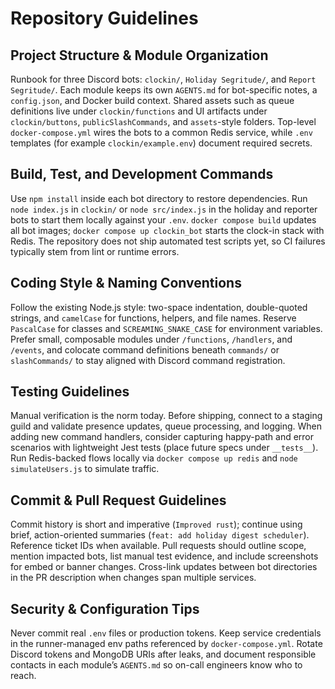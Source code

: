 # Repository Guidelines

## Project Structure & Module Organization
Runbook for three Discord bots: `clockin/`, `Holiday Segritude/`, and `Report Segritude/`. Each module keeps its own `AGENTS.md` for bot-specific notes, a `config.json`, and Docker build context. Shared assets such as queue definitions live under `clockin/functions` and UI artifacts under `clockin/buttons`, `publicSlashCommands`, and `assets`-style folders. Top-level `docker-compose.yml` wires the bots to a common Redis service, while `.env` templates (for example `clockin/example.env`) document required secrets.

## Build, Test, and Development Commands
Use `npm install` inside each bot directory to restore dependencies. Run `node index.js` in `clockin/` or `node src/index.js` in the holiday and reporter bots to start them locally against your `.env`. `docker compose build` updates all bot images; `docker compose up clockin_bot` starts the clock-in stack with Redis. The repository does not ship automated test scripts yet, so CI failures typically stem from lint or runtime errors.

## Coding Style & Naming Conventions
Follow the existing Node.js style: two-space indentation, double-quoted strings, and `camelCase` for functions, helpers, and file names. Reserve `PascalCase` for classes and `SCREAMING_SNAKE_CASE` for environment variables. Prefer small, composable modules under `/functions`, `/handlers`, and `/events`, and colocate command definitions beneath `commands/` or `slashCommands/` to stay aligned with Discord command registration.

## Testing Guidelines
Manual verification is the norm today. Before shipping, connect to a staging guild and validate presence updates, queue processing, and logging. When adding new command handlers, consider capturing happy-path and error scenarios with lightweight Jest tests (place future specs under `__tests__`). Run Redis-backed flows locally via `docker compose up redis` and `node simulateUsers.js` to simulate traffic.

## Commit & Pull Request Guidelines
Commit history is short and imperative (`Improved rust`); continue using brief, action-oriented summaries (`feat: add holiday digest scheduler`). Reference ticket IDs when available. Pull requests should outline scope, mention impacted bots, list manual test evidence, and include screenshots for embed or banner changes. Cross-link updates between bot directories in the PR description when changes span multiple services.

## Security & Configuration Tips
Never commit real `.env` files or production tokens. Keep service credentials in the runner-managed env paths referenced by `docker-compose.yml`. Rotate Discord tokens and MongoDB URIs after leaks, and document responsible contacts in each module’s `AGENTS.md` so on-call engineers know who to reach.
